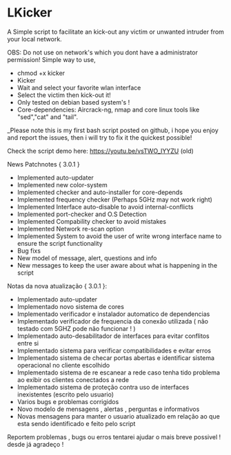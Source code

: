 # LKicker
A Simple script to facilitate an kick-out any victim or unwanted intruder from your local network.


OBS: Do not use on network's which you dont have a administrator permission!
Simple way to use,
  - chmod +x kicker
  - Kicker
  - Wait and select your favorite wlan interface
  - Select the victim then kick-out it!
  - Only tested on debian based system's !
  - Core-dependencies: Aircrack-ng, nmap and core linux tools like "sed","cat" and "tail".

_Please note this is my first bash script posted on github, i hope you enjoy and report the issues, then i will try to fix it the quickest possible!

Check the script demo here: https://youtu.be/vsTWO_IYYZU (old)


News Patchnotes { 3.0.1 }
 - Implemented auto-updater
 - Implemented new color-system
 - Implemented checker and auto-installer for core-depends
 - Implemented frequency checker (Perhaps 5GHz may not work right)
 - Implemented Interface auto-disable to avoid internal-conflicts
 - Implemented port-checker and O.S Detection
 - Implemented Compability checker to avoid mistakes
 - Implemented Network re-scan option
 - Implemented System to avoid the user of write wrong interface name to ensure the script functionality
 - Bug fixs
 - New model of message, alert, questions and info
 - New messages to keep the user aware about what is happening in the script

Notas da nova atualização { 3.0.1 }:
 - Implementado auto-updater
 - Implementado novo sistema de cores
 - Implementado verificador e instalador automatico de dependencias
 - Implementado verificador de frequencia da conexão utilizada ( não testado com 5GHZ pode não funcionar ! )
 - Implementado auto-desabilitador de interfaces para evitar conflitos entre si
 - Implementado sistema para verificar compatibilidades e evitar erros
 - Implementado sistema de checar portas abertas e identificar sistema operacional no cliente escolhido
 - Implementado sistema de re escanear a rede caso tenha tido problema ao exibir os clientes conectados a rede
 - Implementado sistema de proteção contra uso de interfaces inexistentes (escrito pelo usuario)
 - Varios bugs e problemas corrigidos
 - Novo modelo de mensagens , alertas , perguntas e informativos
 - Novas mensagens para manter o usuario atualizado em relação ao que esta sendo identificado e feito pelo script

Reportem problemas , bugs ou erros tentarei ajudar o mais breve possivel ! desde já agradeço !
